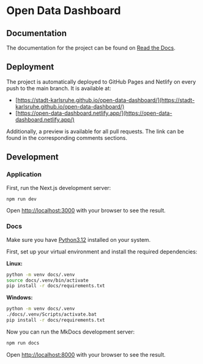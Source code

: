 # Open Data Dashboard

## Documentation

The documentation for the project can be found on [Read the Docs](https://open-data-dashboard.readthedocs.io/en/latest/).

## Deployment

The project is automatically deployed to GitHub Pages and Netlify on every push to the main branch. It is available at:

- [https://stadt-karlsruhe.github.io/open-data-dashboard/](https://stadt-karlsruhe.github.io/open-data-dashboard/)
- [https://open-data-dashboard.netlify.app/](https://open-data-dashboard.netlify.app/)

Additionally, a preview is available for all pull requests. The link can be found in the corresponding comments sections.

## Development

### Application

First, run the Next.js development server:

```bash
npm run dev
```

Open [http://localhost:3000](http://localhost:3000) with your browser to see the result.

### Docs

Make sure you have [Python3.12](https://www.python.org/downloads/release/python-3123/) installed on your system.

First, set up your virtual environment and install the required dependencies:

**Linux:**

```bash
python -m venv docs/.venv
source docs/.venv/bin/activate
pip install -r docs/requirements.txt
```

**Windows:**

```bash
python -m venv docs/.venv
./docs/.venv/Scripts/activate.bat
pip install -r docs/requirements.txt
```

Now you can run the MkDocs development server:

```bash
npm run docs
```

Open [http://localhost:8000](http://localhost:8000) with your browser to see the result.

